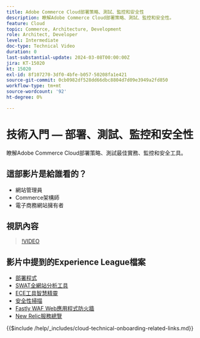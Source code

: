 ```yaml
---
title: Adobe Commerce Cloud部署策略、測試、監控和安全性
description: 瞭解Adobe Commerce Cloud部署策略、測試、監控和安全性。
feature: Cloud
topic: Commerce, Architecture, Development
role: Architect, Developer
level: Intermediate
doc-type: Technical Video
duration: 0
last-substantial-update: 2024-03-08T00:00:00Z
jira: KT-15020
kt: 15020
exl-id: 8f107270-3df0-4bfe-b057-50208fa1e421
source-git-commit: 0cb0982df528dd66dbc8804d7d09e3949a2fd850
workflow-type: tm+mt
source-wordcount: '92'
ht-degree: 0%

---
```


# 技術入門 — 部署、測試、監控和安全性

瞭解Adobe Commerce Cloud部署策略、測試最佳實務、監控和安全工具。

## 這部影片是給誰看的？

- 網站管理員
- Commerce架構師
- 電子商務網站擁有者

## 視訊內容

>[!VIDEO](https://video.tv.adobe.com/v/3432825?learn=on&captions=chi_hant)

## 影片中提到的Experience League檔案

- [部署程式](https://experienceleague.adobe.com/docs/commerce-cloud-service/user-guide/develop/deploy/process.html?lang=zh-Hant)
- [SWAT全網站分析工具](https://experienceleague.adobe.com/docs/commerce-operations/tools/site-wide-analysis-tool/intro.html?lang=zh-Hant)
- [ECE工具智慧精靈](https://experienceleague.adobe.com/docs/commerce-cloud-service/user-guide/develop/deploy/smart-wizards.html?lang=zh-Hant)
- [安全性掃描](https://experienceleague.adobe.com/docs/commerce-admin/systems/security/security-scan.html?lang=zh-Hant)
- [Fastly WAF Web應用程式防火牆](https://experienceleague.adobe.com/docs/commerce-cloud-service/user-guide/cdn/fastly-waf-service.html?lang=zh-Hant)
- [New Relic服務總覽](https://experienceleague.adobe.com/docs/commerce-cloud-service/user-guide/monitor/new-relic/new-relic-service.html?lang=zh-Hant)

{{$include /help/_includes/cloud-technical-onboarding-related-links.md}}

